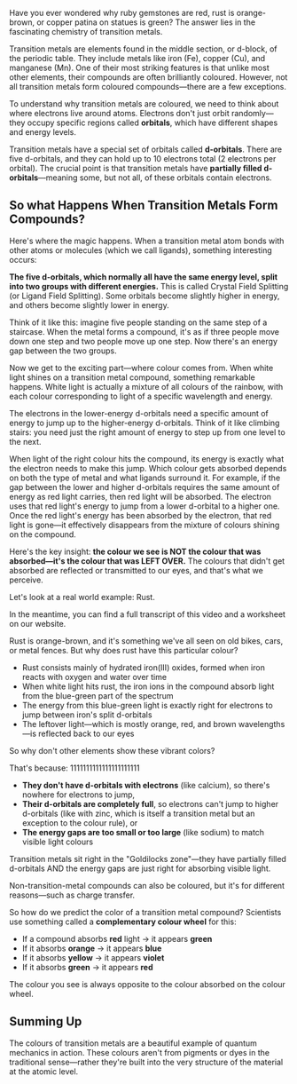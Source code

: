 Have you ever wondered why ruby gemstones are red, rust is orange-brown, or copper patina on statues is green? The answer lies in the fascinating chemistry of transition metals.

Transition metals are elements found in the middle section, or d-block, of the periodic table. They include metals like iron (Fe), copper (Cu), and manganese (Mn). One of their most striking features is that unlike most other elements, their compounds are often brilliantly coloured. However, not all transition metals form coloured compounds—there are a few exceptions.

To understand why transition metals are coloured, we need to think about where electrons live around atoms. Electrons don't just orbit randomly—they occupy specific regions called **orbitals**, which have different shapes and energy levels.

Transition metals have a special set of orbitals called **d-orbitals**. There are five d-orbitals, and they can hold up to 10 electrons total (2 electrons per orbital). The crucial point is that transition metals have **partially filled d-orbitals**—meaning some, but not all, of these orbitals contain electrons.

## So what Happens When Transition Metals Form Compounds?

Here's where the magic happens. When a transition metal atom bonds with other atoms or molecules (which we call ligands), something interesting occurs:

**The five d-orbitals, which normally all have the same energy level, split into two groups with different energies.** This is called Crystal Field Splitting (or Ligand Field Splitting). Some orbitals become slightly higher in energy, and others become slightly lower in energy.

Think of it like this: imagine five people standing on the same step of a staircase. When the metal forms a compound, it's as if three people move down one step and two people move up one step. Now there's an energy gap between the two groups.

Now we get to the exciting part—where colour comes from. When white light shines on a transition metal compound, something remarkable happens. White light is actually a mixture of all colours of the rainbow, with each colour corresponding to light of a specific wavelength and energy.

The electrons in the lower-energy d-orbitals need a specific amount of energy to jump up to the higher-energy d-orbitals. Think of it like climbing stairs: you need just the right amount of energy to step up from one level to the next. 

When light of the right colour hits the compound, its energy is exactly what the electron needs to make this jump. Which colour gets absorbed depends on both the type of metal and what ligands surround it. For example, if the gap between the lower and higher d-orbitals requires the same amount of energy as red light carries, then red light will be absorbed. The electron uses that red light's energy to jump from a lower d-orbital to a higher one. Once the red light's energy has been absorbed by the electron, that red light is gone—it effectively disappears from the mixture of colours shining on the compound.

Here's the key insight: **the colour we see is NOT the colour that was absorbed—it's the colour that was LEFT OVER.** The colours that didn't get absorbed are reflected or transmitted to our eyes, and that's what we perceive.

Let's look at a real world example: Rust.

In the meantime, you can find a full transcript of this video and a worksheet on our website. 

Rust is orange-brown, and it's something we've all seen on old bikes, cars, or metal fences. But why does rust have this particular colour? 

- Rust consists mainly of hydrated iron(III) oxides, formed when iron reacts with oxygen and water over time
- When white light hits rust, the iron ions in the compound absorb light from the blue-green part of the spectrum
- The energy from this blue-green light is exactly right for electrons to jump between iron's split d-orbitals
- The leftover light—which is mostly orange, red, and brown wavelengths—is reflected back to our eyes

So why don't other elements show these vibrant colors?

That's because:
1111111111111111111111
- **They don't have d-orbitals with electrons** (like calcium), so there's nowhere for electrons to jump,
- **Their d-orbitals are completely full**, so electrons can't jump to higher d-orbitals (like with zinc, which is itself a transition metal but an exception to the colour rule), or
- **The energy gaps are too small or too large** (like sodium) to match visible light colours

Transition metals sit right in the "Goldilocks zone"—they have partially filled d-orbitals AND the energy gaps are just right for absorbing visible light.

Non-transition-metal compounds can also be coloured, but it's for different reasons—such as charge transfer.

So how do we predict the color of a transition metal compound? Scientists use something called a **complementary colour wheel** for this:

- If a compound absorbs **red** light → it appears **green**
- If it absorbs **orange** → it appears **blue**
- If it absorbs **yellow** → it appears **violet**
- If it absorbs **green** → it appears **red**

The colour you see is always opposite to the colour absorbed on the colour wheel.

## Summing Up

The colours of transition metals are a beautiful example of quantum mechanics in action. These colours aren't from pigments or dyes in the traditional sense—rather they're built into the very structure of the material at the atomic level.